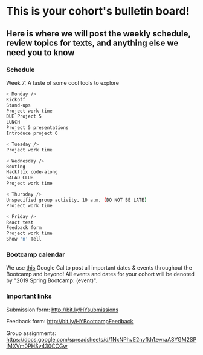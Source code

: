 # This is your cohort's bulletin board! 
## Here is where we will post the weekly schedule, review topics for texts, and anything else we need you to know

### Schedule

Week 7:  A taste of some cool tools to explore 

```bash
< Monday />
Kickoff
Stand-ups
Project work time
DUE Project 5 
LUNCH
Project 5 presentations
Introduce project 6

< Tuesday />
Project work time

< Wednesday />
Routing
Hackflix code-along
SALAD CLUB
Project work time

< Thursday />
Unspecified group activity, 10 a.m. (DO NOT BE LATE)
Project work time

< Friday />
React test
Feedback form
Project work time
Show 'n' Tell
```

<!-- ### General feedback from the mock tech test -->

### Bootcamp calendar
We use [this](https://calendar.google.com/calendar/embed?src=hackeryou.com_ckj6930nr6kraakaisos09cccs%40group.calendar.google.com&ctz=America%2FToronto) Google Cal to post all important dates & events throughout the Bootcamp and beyond! All events and dates for your cohort will be denoted by "2019 Spring Bootcamp: (event)".

### Important links
Submission form: http://bit.ly/HYsubmissions

Feedback form: http://bit.ly/HYBootcampFeedback

Group assignments: https://docs.google.com/spreadsheets/d/1NxNPhvE2nyfkh1zwraA8YGM2SPIMXVm0PHSv430CCGw

